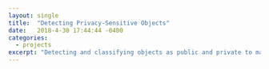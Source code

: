 ```yaml
---
layout: single
title:  "Detecting Privacy-Sensitive Objects"
date:   2018-4-30 17:44:44 -0400
categories:
  - projects
excerpt: "Detecting and classifying objects as public and private to make better privacy setting recommendations on social media."
---
```

